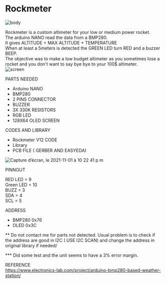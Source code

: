 # Rockmeter
![body](https://user-images.githubusercontent.com/61804891/139777671-14e50a7c-51be-490f-9f41-423e66c0467b.png)

Rockmeter is a custom altimeter for your low or medium power rocket.  
The arduino NANO read the data from a BMP280.  
It gives ALTITUDE + MAX ALTITUDE + TEMPERATURE  
When at least a 5meters is detected the GREEN LED turn RED and a buzzer BEEP.  
The objective was to make a low budget altimeter as you sometimes lose a rocket and you don't want to say bye bye to your 100$ altimeter.  
![screen](https://user-images.githubusercontent.com/61804891/139777685-26f79e2d-b0f1-4461-8b79-f373da2a02dd.png)

PARTS NEEDED

- Arduino NANO
- BMP280
- 2 PINS CONNECTOR
- BUZZER
- 3X 330K RESISTORS
- RGB LED
- 128X64 OLED SCREEN

CODES AND LIBRARY  

- Rockmeter V12 CODE
- Library
- PCB FILE ( GERBER AND EASYEDA)  

![Capture d’écran, le 2021-11-01 à 10 22 41 p m](https://user-images.githubusercontent.com/61804891/139776459-003e992c-ead2-462d-8a2f-2987d4e22869.png)


PINNOUT  

RED LED = 9  
Green LED = 10  
BUZZ = 3  
SDA = 4  
SCL = 5  


ADDRESS  

- BMP280 0x76
- OLED 0x3C

** Do not contact me for parts not detected. Usual problem is to check if the address are good in I2C ( USE I2C SCAN) and change the address in original library if needed/

*** Did some test and the unit seems to have a 3% error margin.  

REFERENCE  
https://www.electronics-lab.com/project/arduino-bmp280-based-weather-station/



